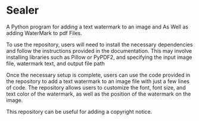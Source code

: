 # Sealer

A Python program for adding a text watermark to an image and As Well as adding WaterMark to pdf Files.

To use the repository, users will need to install the necessary dependencies and follow the instructions provided in the documentation. This may involve installing libraries such as Pillow or PyPDF2, and specifying the input image file, watermark text, and output file path

Once the necessary setup is complete, users can use the code provided in the repository to add a text watermark to an image file with just a few lines of code. The repository allows users to customize the font, font size, and text color of the watermark, as well as the position of the watermark on the image.

This repository can be useful for adding a copyright notice.
